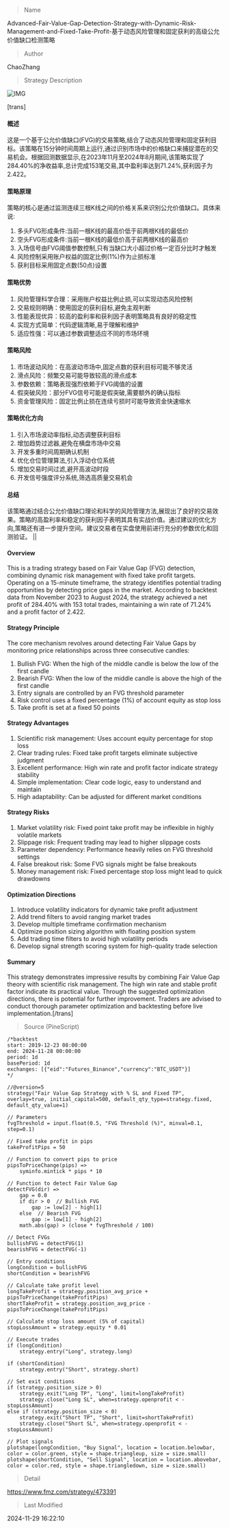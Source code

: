 
> Name

Advanced-Fair-Value-Gap-Detection-Strategy-with-Dynamic-Risk-Management-and-Fixed-Take-Profit-基于动态风险管理和固定获利的高级公允价值缺口检测策略

> Author

ChaoZhang

> Strategy Description

![IMG](https://www.fmz.com/upload/asset/13e6bfcba3ff6117aab.png)

[trans]
#### 概述
这是一个基于公允价值缺口(FVG)的交易策略,结合了动态风险管理和固定获利目标。该策略在15分钟时间周期上运行,通过识别市场中的价格缺口来捕捉潜在的交易机会。根据回测数据显示,在2023年11月至2024年8月期间,该策略实现了284.40%的净收益率,总计完成153笔交易,其中盈利率达到71.24%,获利因子为2.422。

#### 策略原理
策略的核心是通过监测连续三根K线之间的价格关系来识别公允价值缺口。具体来说:
1. 多头FVG形成条件:当前一根K线的最高价低于前两根K线的最低价
2. 空头FVG形成条件:当前一根K线的最低价高于前两根K线的最高价
3. 入场信号由FVG阈值参数控制,只有当缺口大小超过价格一定百分比时才触发
4. 风险控制采用账户权益的固定比例(1%)作为止损标准
5. 获利目标采用固定点数(50点)设置

#### 策略优势
1. 风险管理科学合理：采用账户权益比例止损,可以实现动态风险控制
2. 交易规则明确：使用固定的获利目标,避免主观判断
3. 性能表现优异：较高的盈利率和获利因子表明策略具有良好的稳定性
4. 实现方式简单：代码逻辑清晰,易于理解和维护
5. 适应性强：可以通过参数调整适应不同的市场环境

#### 策略风险
1. 市场波动风险：在高波动市场中,固定点数的获利目标可能不够灵活
2. 滑点风险：频繁交易可能导致较高的滑点成本
3. 参数依赖：策略表现强烈依赖于FVG阈值的设置
4. 假突破风险：部分FVG信号可能是假突破,需要额外的确认指标
5. 资金管理风险：固定比例止损在连续亏损时可能导致资金快速缩水

#### 策略优化方向
1. 引入市场波动率指标,动态调整获利目标
2. 增加趋势过滤器,避免在横盘市场中交易
3. 开发多重时间周期确认机制
4. 优化仓位管理算法,引入浮动仓位系统
5. 增加交易时间过滤,避开高波动时段
6. 开发信号强度评分系统,筛选高质量交易机会

#### 总结
该策略通过结合公允价值缺口理论和科学的风险管理方法,展现出了良好的交易效果。策略的高盈利率和稳定的获利因子表明其具有实战价值。通过建议的优化方向,策略还有进一步提升空间。建议交易者在实盘使用前进行充分的参数优化和回测验证。 ||

#### Overview
This is a trading strategy based on Fair Value Gap (FVG) detection, combining dynamic risk management with fixed take profit targets. Operating on a 15-minute timeframe, the strategy identifies potential trading opportunities by detecting price gaps in the market. According to backtest data from November 2023 to August 2024, the strategy achieved a net profit of 284.40% with 153 total trades, maintaining a win rate of 71.24% and a profit factor of 2.422.

#### Strategy Principle
The core mechanism revolves around detecting Fair Value Gaps by monitoring price relationships across three consecutive candles:
1. Bullish FVG: When the high of the middle candle is below the low of the first candle
2. Bearish FVG: When the low of the middle candle is above the high of the first candle
3. Entry signals are controlled by an FVG threshold parameter
4. Risk control uses a fixed percentage (1%) of account equity as stop loss
5. Take profit is set at a fixed 50 points

#### Strategy Advantages
1. Scientific risk management: Uses account equity percentage for stop loss
2. Clear trading rules: Fixed take profit targets eliminate subjective judgment
3. Excellent performance: High win rate and profit factor indicate strategy stability
4. Simple implementation: Clear code logic, easy to understand and maintain
5. High adaptability: Can be adjusted for different market conditions

#### Strategy Risks
1. Market volatility risk: Fixed point take profit may be inflexible in highly volatile markets
2. Slippage risk: Frequent trading may lead to higher slippage costs
3. Parameter dependency: Performance heavily relies on FVG threshold settings
4. False breakout risk: Some FVG signals might be false breakouts
5. Money management risk: Fixed percentage stop loss might lead to quick drawdowns

#### Optimization Directions
1. Introduce volatility indicators for dynamic take profit adjustment
2. Add trend filters to avoid ranging market trades
3. Develop multiple timeframe confirmation mechanism
4. Optimize position sizing algorithm with floating position system
5. Add trading time filters to avoid high volatility periods
6. Develop signal strength scoring system for high-quality trade selection

#### Summary
This strategy demonstrates impressive results by combining Fair Value Gap theory with scientific risk management. The high win rate and stable profit factor indicate its practical value. Through the suggested optimization directions, there is potential for further improvement. Traders are advised to conduct thorough parameter optimization and backtesting before live implementation.[/trans]



> Source (PineScript)

``` pinescript
/*backtest
start: 2019-12-23 08:00:00
end: 2024-11-28 00:00:00
period: 1d
basePeriod: 1d
exchanges: [{"eid":"Futures_Binance","currency":"BTC_USDT"}]
*/

//@version=5
strategy("Fair Value Gap Strategy with % SL and Fixed TP", overlay=true, initial_capital=500, default_qty_type=strategy.fixed, default_qty_value=1)

// Parameters
fvgThreshold = input.float(0.5, "FVG Threshold (%)", minval=0.1, step=0.1)

// Fixed take profit in pips
takeProfitPips = 50

// Function to convert pips to price
pipsToPriceChange(pips) =>
    syminfo.mintick * pips * 10

// Function to detect Fair Value Gap
detectFVG(dir) =>
    gap = 0.0
    if dir > 0  // Bullish FVG
        gap := low[2] - high[1]
    else  // Bearish FVG
        gap := low[1] - high[2]
    math.abs(gap) > (close * fvgThreshold / 100)

// Detect FVGs
bullishFVG = detectFVG(1)
bearishFVG = detectFVG(-1)

// Entry conditions
longCondition = bullishFVG
shortCondition = bearishFVG

// Calculate take profit level
longTakeProfit = strategy.position_avg_price + pipsToPriceChange(takeProfitPips)
shortTakeProfit = strategy.position_avg_price - pipsToPriceChange(takeProfitPips)

// Calculate stop loss amount (5% of capital)
stopLossAmount = strategy.equity * 0.01

// Execute trades
if (longCondition)
    strategy.entry("Long", strategy.long)

if (shortCondition)
    strategy.entry("Short", strategy.short)

// Set exit conditions
if (strategy.position_size > 0)
    strategy.exit("Long TP", "Long", limit=longTakeProfit)
    strategy.close("Long SL", when=strategy.openprofit < -stopLossAmount)
else if (strategy.position_size < 0)
    strategy.exit("Short TP", "Short", limit=shortTakeProfit)
    strategy.close("Short SL", when=strategy.openprofit < -stopLossAmount)

// Plot signals
plotshape(longCondition, "Buy Signal", location = location.belowbar, color = color.green, style = shape.triangleup, size = size.small)
plotshape(shortCondition, "Sell Signal", location = location.abovebar, color = color.red, style = shape.triangledown, size = size.small)
```

> Detail

https://www.fmz.com/strategy/473391

> Last Modified

2024-11-29 16:22:10
